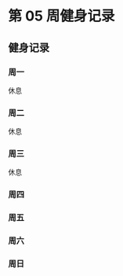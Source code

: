 # 第 05 周健身记录

## 健身记录

[单臂哑铃划船]: https://github.com/jsjzh/fitness-best-practice/blob/master/%E5%8A%A8%E4%BD%9C%E5%BA%93/%E9%83%A8%E4%BD%8D/05-%E8%83%8C%E9%83%A8.md#%E5%8D%95%E8%87%82%E5%93%91%E9%93%83%E5%88%92%E8%88%B9 "单臂哑铃划船"
[站/坐姿推举]: https://github.com/jsjzh/fitness-best-practice/blob/master/%E5%8A%A8%E4%BD%9C%E5%BA%93/%E9%83%A8%E4%BD%8D/02-%E8%82%A9%E9%83%A8.md#%E7%AB%99%E5%9D%90%E5%A7%BF%E6%8E%A8%E4%B8%BE "站/坐姿推举"
[器械下拉]: https://github.com/jsjzh/fitness-best-practice/blob/master/%E5%8A%A8%E4%BD%9C%E5%BA%93/%E9%83%A8%E4%BD%8D/05-%E8%83%8C%E9%83%A8.md#%E5%99%A8%E6%A2%B0%E4%B8%8B%E6%8B%89 "器械下拉"
[杠铃片前平举]: https://github.com/jsjzh/fitness-best-practice/blob/master/%E5%8A%A8%E4%BD%9C%E5%BA%93/%E9%83%A8%E4%BD%8D/02-%E8%82%A9%E9%83%A8.md#%E6%9D%A0%E9%93%83%E7%89%87%E5%89%8D%E5%B9%B3%E4%B8%BE "杠铃片前平举"
[哑铃侧平举]: https://github.com/jsjzh/fitness-best-practice/blob/master/%E5%8A%A8%E4%BD%9C%E5%BA%93/%E9%83%A8%E4%BD%8D/02-%E8%82%A9%E9%83%A8.md#%E5%93%91%E9%93%83%E4%BE%A7%E5%B9%B3%E4%B8%BE "哑铃侧平举"
[俯身飞鸟]: https://github.com/jsjzh/fitness-best-practice/blob/master/%E5%8A%A8%E4%BD%9C%E5%BA%93/%E9%83%A8%E4%BD%8D/02-%E8%82%A9%E9%83%A8.md#%E4%BF%AF%E8%BA%AB%E9%A3%9E%E9%B8%9F "俯身飞鸟"
[腹肌撕裂者进阶]: https://github.com/jsjzh/fitness-best-practice/blob/master/%E5%8A%A8%E4%BD%9C%E5%BA%93/%E9%83%A8%E4%BD%8D/06-%E8%85%B9%E9%83%A8.md#%E8%85%B9%E8%82%8C%E6%92%95%E8%A3%82%E8%80%85%E8%BF%9B%E9%98%B6 "腹肌撕裂者进阶"
[曲杆杠铃宽握弯举]: https://github.com/jsjzh/fitness-best-practice/blob/master/%E5%8A%A8%E4%BD%9C%E5%BA%93/%E9%83%A8%E4%BD%8D/04-%E8%87%82%E9%83%A8.md#%E6%9B%B2%E6%9D%86%E6%9D%A0%E9%93%83%E5%AE%BD%E6%8F%A1%E5%BC%AF%E4%B8%BE "曲杆杠铃宽握弯举"
[三段式曲杆杠铃弯举]: https://github.com/jsjzh/fitness-best-practice/blob/master/%E5%8A%A8%E4%BD%9C%E5%BA%93/%E9%83%A8%E4%BD%8D/04-%E8%87%82%E9%83%A8.md#%E4%B8%89%E6%AE%B5%E5%BC%8F%E6%9B%B2%E6%9D%86%E6%9D%A0%E9%93%83%E5%BC%AF%E4%B8%BE "三段式曲杆杠铃弯举"
[反握曲杆杠铃弯举]: https://github.com/jsjzh/fitness-best-practice/blob/master/%E5%8A%A8%E4%BD%9C%E5%BA%93/%E9%83%A8%E4%BD%8D/04-%E8%87%82%E9%83%A8.md#%E5%8F%8D%E6%8F%A1%E6%9B%B2%E6%9D%86%E6%9D%A0%E9%93%83%E5%BC%AF%E4%B8%BE "反握曲杆杠铃弯举"
[上斜哑铃弯举]: https://github.com/jsjzh/fitness-best-practice/blob/master/%E5%8A%A8%E4%BD%9C%E5%BA%93/%E9%83%A8%E4%BD%8D/04-%E8%87%82%E9%83%A8.md#%E4%B8%8A%E6%96%9C%E5%93%91%E9%93%83%E5%BC%AF%E4%B8%BE "上斜哑铃弯举"
[坐姿哑铃臂屈伸]: https://github.com/jsjzh/fitness-best-practice/blob/master/%E5%8A%A8%E4%BD%9C%E5%BA%93/%E9%83%A8%E4%BD%8D/04-%E8%87%82%E9%83%A8.md#%E5%9D%90%E5%A7%BF%E5%93%91%E9%93%83%E8%87%82%E5%B1%88%E4%BC%B8 "坐姿哑铃臂屈伸"
[杠铃仰卧臂屈伸]: https://github.com/jsjzh/fitness-best-practice/blob/master/%E5%8A%A8%E4%BD%9C%E5%BA%93/%E9%83%A8%E4%BD%8D/04-%E8%87%82%E9%83%A8.md#%E6%9D%A0%E9%93%83%E4%BB%B0%E5%8D%A7%E8%87%82%E5%B1%88%E4%BC%B8 "杠铃仰卧臂屈伸"
[俯身杠铃划船]: https://github.com/jsjzh/fitness-best-practice/blob/master/%E5%8A%A8%E4%BD%9C%E5%BA%93/%E9%83%A8%E4%BD%8D/05-%E8%83%8C%E9%83%A8.md#%E4%BF%AF%E8%BA%AB%E6%9D%A0%E9%93%83%E5%88%92%E8%88%B9 "俯身杠铃划船"
[座椅臂屈伸]: https://github.com/jsjzh/fitness-best-practice/blob/master/%E5%8A%A8%E4%BD%9C%E5%BA%93/%E9%83%A8%E4%BD%8D/04-%E8%87%82%E9%83%A8.md#%E5%BA%A7%E6%A4%85%E8%87%82%E5%B1%88%E4%BC%B8 "座椅臂屈伸"

### 周一

休息

### 周二

休息

### 周三

休息

### 周四

### 周五

### 周六

### 周日
